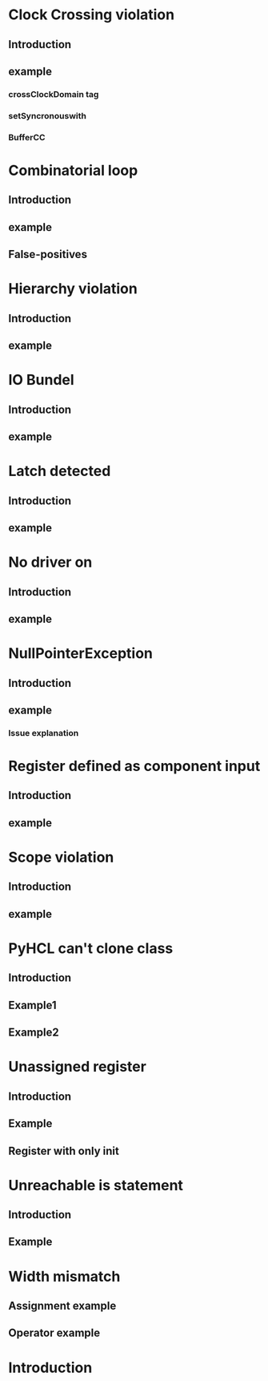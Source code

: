 
# Clock Crossing violation
## Introduction
## example
### crossClockDomain tag
### setSyncronouswith
### BufferCC


# Combinatorial loop
## Introduction
## example
## False-positives


# Hierarchy violation
## Introduction
## example


# IO Bundel
## Introduction
## example


# Latch detected
## Introduction
## example


# No driver on
## Introduction
## example

# NullPointerException
## Introduction
## example
### Issue explanation


# Register defined as component input
## Introduction
## example


# Scope violation
## Introduction
## example


# PyHCL can't clone class
## Introduction
## Example1
## Example2


# Unassigned register
## Introduction
## Example
## Register with only init

# Unreachable is statement
## Introduction
## Example


# Width mismatch
## Assignment example
## Operator example

# Introduction